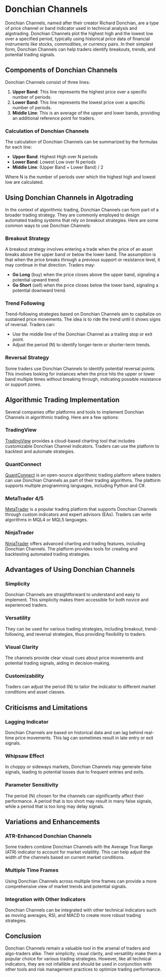 # Donchian Channels

Donchian Channels, named after their creator Richard Donchian, are a type of price channel or band indicator used in technical analysis and algotrading. Donchian Channels plot the highest high and the lowest low over a specified period, typically using historical price data of financial instruments like stocks, commodities, or currency pairs. In their simplest form, Donchian Channels can help traders identify breakouts, trends, and potential trading signals.

## Components of Donchian Channels

Donchian Channels consist of three lines:
1. **Upper Band**: This line represents the highest price over a specific number of periods.
2. **Lower Band**: This line represents the lowest price over a specific number of periods.
3. **Middle Line**: This is an average of the upper and lower bands, providing an additional reference point for traders.

### Calculation of Donchian Channels

The calculation of Donchian Channels can be summarized by the formulas for each line:

- **Upper Band**: Highest High over N periods
- **Lower Band**: Lowest Low over N periods
- **Middle Line**: (Upper Band + Lower Band) / 2

Where N is the number of periods over which the highest high and lowest low are calculated.

## Using Donchian Channels in Algotrading

In the context of algorithmic trading, Donchian Channels can form part of a broader trading strategy. They are commonly employed to design automated trading systems that rely on breakout strategies. Here are some common ways to use Donchian Channels:

### Breakout Strategy

A breakout strategy involves entering a trade when the price of an asset breaks above the upper band or below the lower band. The assumption is that when the price breaks through a previous support or resistance level, it may continue in that direction. Traders may:
- **Go Long** (buy) when the price closes above the upper band, signaling a potential upward trend.
- **Go Short** (sell) when the price closes below the lower band, signaling a potential downward trend.

### Trend Following

Trend-following strategies based on Donchian Channels aim to capitalize on sustained price movements. The idea is to ride the trend until it shows signs of reversal. Traders can:
- Use the middle line of the Donchian Channel as a trailing stop or exit point.
- Adjust the period (N) to identify longer-term or shorter-term trends.

### Reversal Strategy

Some traders use Donchian Channels to identify potential reversal points. This involves looking for instances when the price hits the upper or lower band multiple times without breaking through, indicating possible resistance or support zones. 

## Algorithmic Trading Implementation

Several companies offer platforms and tools to implement Donchian Channels in algorithmic trading. Here are a few options:

### TradingView
[TradingView](https://www.tradingview.com/) provides a cloud-based charting tool that includes customizable Donchian Channel indicators. Traders can use the platform to backtest and automate strategies.

### QuantConnect
[QuantConnect](https://www.quantconnect.com/) is an open-source algorithmic trading platform where traders can use Donchian Channels as part of their trading algorithms. The platform supports multiple programming languages, including Python and C#.

### MetaTrader 4/5
[MetaTrader](https://www.metatrader4.com/) is a popular trading platform that supports Donchian Channels through custom indicators and expert advisors (EAs). Traders can write algorithms in MQL4 or MQL5 languages.

### NinjaTrader
[NinjaTrader](https://ninjatrader.com/) offers advanced charting and trading features, including Donchian Channels. The platform provides tools for creating and backtesting automated trading strategies.

## Advantages of Using Donchian Channels

### Simplicity
Donchian Channels are straightforward to understand and easy to implement. This simplicity makes them accessible for both novice and experienced traders.

### Versatility
They can be used for various trading strategies, including breakout, trend-following, and reversal strategies, thus providing flexibility to traders.

### Visual Clarity
The channels provide clear visual cues about price movements and potential trading signals, aiding in decision-making.

### Customizability
Traders can adjust the period (N) to tailor the indicator to different market conditions and asset classes.

## Criticisms and Limitations

### Lagging Indicator
Donchian Channels are based on historical data and can lag behind real-time price movements. This lag can sometimes result in late entry or exit signals.

### Whipsaw Effect
In choppy or sideways markets, Donchian Channels may generate false signals, leading to potential losses due to frequent entries and exits.

### Parameter Sensitivity
The period (N) chosen for the channels can significantly affect their performance. A period that is too short may result in many false signals, while a period that is too long may delay signals.

## Variations and Enhancements

### ATR-Enhanced Donchian Channels
Some traders combine Donchian Channels with the Average True Range (ATR) indicator to account for market volatility. This can help adjust the width of the channels based on current market conditions.

### Multiple Time Frames
Using Donchian Channels across multiple time frames can provide a more comprehensive view of market trends and potential signals.

### Integration with Other Indicators
Donchian Channels can be integrated with other technical indicators such as moving averages, RSI, and MACD to create more robust trading strategies.

## Conclusion

Donchian Channels remain a valuable tool in the arsenal of traders and algo-traders alike. Their simplicity, visual clarity, and versatility make them a popular choice for various trading strategies. However, like all technical indicators, they are not infallible and should be used in conjunction with other tools and risk management practices to optimize trading performance.